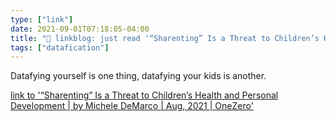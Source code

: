 ```yaml
---
type: ["link"]
date: 2021-09-01T07:18:05-04:00
title: "🔗 linkblog: just read '“Sharenting” Is a Threat to Children’s Health and Personal Development | by Michele DeMarco | Aug, 2021 | OneZero'"
tags: ["datafication"]
---
```

Datafying yourself is one thing, datafying your kids is another.
 
[link to '“Sharenting” Is a Threat to Children’s Health and Personal Development | by Michele DeMarco | Aug, 2021 | OneZero'](https://onezero.medium.com/sharenting-is-a-threat-to-childrens-health-and-personal-development-bdf2549ec6f)
